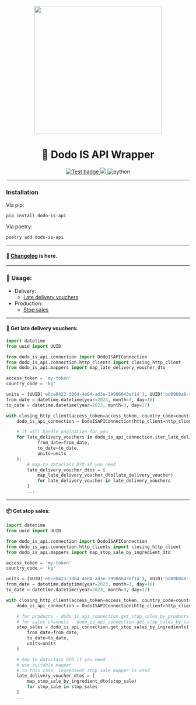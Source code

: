 <div align="center">
<a href="https://dodo-brands.stoplight.io">
<img width="350px" src="https://api.huntflow.io/logo/866df3c58ea44c158c6e36010631fd9f.jpg">
</a>
</div>
    
<h1 align="center">
🍕 Dodo IS API Wrapper
</h1>

<p align="center">
<a href="https://github.com/goretsky-integration/dodo-is-api-python-wrapper/actions/workflows/unittest.yaml">
<img src="https://github.com/goretsky-integration/dodo-is-api-python-wrapper/actions/workflows/unittest.yaml/badge.svg" alt="Test badge">
</a>
<a href="https://codecov.io/gh/goretsky-integration/dodo-is-api-python-wrapper">
<img src="https://codecov.io/gh/goretsky-integration/dodo-is-api-python-wrapper/branch/main/graph/badge.svg?token=unzlMmAjsD"/>
</a>
<img src="https://img.shields.io/badge/python-3.11-brightgreen" alt="python">
</p>

---

### Installation

Via pip:
```shell
pip install dodo-is-api
```

Via poetry:
```shell
poetry add dodo-is-api
```

---

#### 📝 [Changelog](https://github.com/goretsky-integration/dodo-is-api-python-wrapper/blob/main/CHANGELOG.md) is here.

---

### 🧪 Usage:

- Delivery:
    - [Late delivery vouchers](#get-late-delivery-vouchers-)
- Production:
    - [Stop sales](#get-stop-sales-)

---

#### 🛵 Get late delivery vouchers:

```python
import datetime
from uuid import UUID

from dodo_is_api.connection import DodoISAPIConnection
from dodo_is_api.connection.http_clients import closing_http_client
from dodo_is_api.mappers import map_late_delivery_voucher_dto

access_token = 'my-token'
country_code = 'kg'

units = [UUID('e0ce0423-3064-4e04-ad3e-39906643ef14'), UUID('bd09b0a8-147d-46f7-8908-874f5f59c9a2')]
from_date = datetime.datetime(year=2023, month=3, day=16)
to_date = datetime.datetime(year=2023, month=3, day=17)

with closing_http_client(access_token=access_token, country_code=country_code) as http_client:
    dodo_is_api_connection = DodoISAPIConnection(http_client=http_client)

    # it will handle pagination for you
    for late_delivery_vouchers in dodo_is_api_connection.iter_late_delivery_vouchers(
            from_date=from_date,
            to_date=to_date,
            units=units
    ):
        # map to dataclass DTO if you need
        late_delivery_voucher_dtos = [
            map_late_delivery_voucher_dto(late_delivery_voucher)
            for late_delivery_voucher in late_delivery_vouchers
        ]
        ...
```

---

#### 📦 Get stop sales:

```python
import datetime
from uuid import UUID

from dodo_is_api.connection import DodoISAPIConnection
from dodo_is_api.connection.http_clients import closing_http_client
from dodo_is_api.mappers import map_stop_sale_by_ingredient_dto

access_token = 'my-token'
country_code = 'kg'

units = [UUID('e0ce0423-3064-4e04-ad3e-39906643ef14'), UUID('bd09b0a8-147d-46f7-8908-874f5f59c9a2')]
from_date = datetime.datetime(year=2023, month=3, day=16)
to_date = datetime.datetime(year=2023, month=3, day=17)

with closing_http_client(access_token=access_token, country_code=country_code) as http_client:
    dodo_is_api_connection = DodoISAPIConnection(http_client=http_client)

    # for products - dodo_is_api_connection.get_stop_sales_by_products
    # for sales channels - dodo_is_api_connection.get_stop_sales_by_sales_channels
    stop_sales = dodo_is_api_connection.get_stop_sales_by_ingredients(
        from_date=from_date,
        to_date=to_date,
        units=units
    )

    # map to dataclass DTO if you need
    # use suitable mapper
    # in this case, ingredient stop sale mapper is used
    late_delivery_voucher_dtos = [
        map_stop_sale_by_ingredient_dto(stop_sale)
        for stop_sale in stop_sales
    ]
    ...
```
